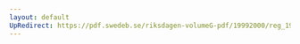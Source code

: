 ```yaml
---
layout: default
UpRedirect: https://pdf.swedeb.se/riksdagen-volumeG-pdf/19992000/reg_19992000/reg_19992000_0502.pdf
---
```

